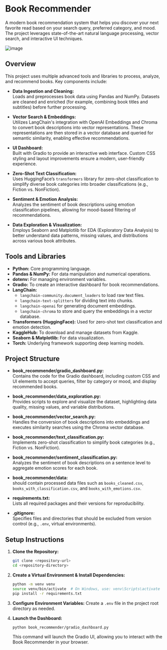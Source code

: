 # Book Recommender

A modern book recommendation system that helps you discover your next favorite read based on your search query, preferred category, and mood. The project leverages state-of-the-art natural language processing, vector search, and interactive UI techniques.


![image](https://github.com/user-attachments/assets/3a228f38-7d7c-494d-9f7e-7c2eb063a2d7)


## Overview

This project uses multiple advanced tools and libraries to process, analyze, and recommend books. Key components include:

- **Data Ingestion and Cleaning:**  
  Loads and preprocesses book data using Pandas and NumPy. Datasets are cleaned and enriched (for example, combining book titles and subtitles) before further processing.

- **Vector Search & Embeddings:**  
  Utilizes LangChain's integration with OpenAI Embeddings and Chroma to convert book descriptions into vector representations. These representations are then stored in a vector database and queried for semantic similarity, enabling effective recommendations.

- **UI Dashboard:**  
  Built with Gradio to provide an interactive web interface. Custom CSS styling and layout improvements ensure a modern, user-friendly experience.

- **Zero-Shot Text Classification:**  
  Uses HuggingFace’s `transformers` library for zero-shot classification to simplify diverse book categories into broader classifications (e.g., Fiction vs. NonFiction).

- **Sentiment & Emotion Analysis:**  
  Analyzes the sentiment of book descriptions using emotion classification pipelines, allowing for mood-based filtering of recommendations.

- **Data Exploration & Visualization:**  
  Employs Seaborn and Matplotlib for EDA (Exploratory Data Analysis) to better understand data patterns, missing values, and distributions across various book attributes.

## Tools and Libraries

- **Python:** Core programming language.
- **Pandas & NumPy:** For data manipulation and numerical operations.
- **dotenv:** For managing environment variables.
- **Gradio:** To create an interactive dashboard for book recommendations.
- **LangChain:**  
  - `langchain-community.document_loaders` to load raw text files.  
  - `langchain-text-splitters` for dividing text into chunks.  
  - `langchain-openai` for generating document embeddings.  
  - `langchain-chroma` to store and query the embeddings in a vector database.
- **Transformers (HuggingFace):** Used for zero-shot text classification and emotion detection.
- **KaggleHub:** To download and manage datasets from Kaggle.
- **Seaborn & Matplotlib:** For data visualization.
- **Torch:** Underlying framework supporting deep learning models.

## Project Structure

- **book_recommender/gradio_dashboard.py:**  
  Contains the code for the Gradio dashboard, including custom CSS and UI elements to accept queries, filter by category or mood, and display recommended books.

- **book_recommender/data_exploration.py:**  
  Provides scripts to explore and visualize the dataset, highlighting data quality, missing values, and variable distributions.

- **book_recommender/vector_search.py:**  
  Handles the conversion of book descriptions into embeddings and executes similarity searches using the Chroma vector database.

- **book_recommender/text_classification.py:**  
  Implements zero-shot classification to simplify book categories (e.g., Fiction vs. NonFiction).

- **book_recommender/sentiment_classification.py:**  
  Analyzes the sentiment of book descriptions on a sentence level to aggregate emotion scores for each book.

- **book_recommender/data:**  
  should contain processed data files such as `books_cleaned.csv`, `books_with_classification.csv`, and `books_with_emotions.csv`.

- **requirements.txt:**  
  Lists all required packages and their versions for reproducibility.

- **.gitignore:**  
  Specifies files and directories that should be excluded from version control (e.g., `.env`, virtual environments).

## Setup Instructions

1. **Clone the Repository:**
   ```bash
   git clone <repository-url>
   cd <repository-directory>
   ```

2. **Create a Virtual Environment & Install Dependencies:**
   ```bash
   python -m venv venv
   source venv/bin/activate  # On Windows, use: venv\Scripts\activate
   pip install -r requirements.txt
   ```

3. **Configure Environment Variables:**
   Create a `.env` file in the project root directory as needed.

4. **Launch the Dashboard:**
   ```bash
   python book_recommender/gradio_dashboard.py
   ```
   This command will launch the Gradio UI, allowing you to interact with the Book Recommender in your browser.

